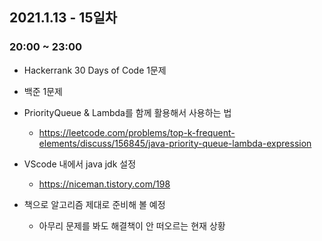 ## 2021.1.13 - 15일차 

### 20:00 ~ 23:00

- Hackerrank 30 Days of Code 1문제 

- 백준 1문제 

- PriorityQueue & Lambda를 함께 활용해서 사용하는 법 

    - https://leetcode.com/problems/top-k-frequent-elements/discuss/156845/java-priority-queue-lambda-expression

- VScode 내에서 java jdk 설정 

    - https://niceman.tistory.com/198

- 책으로 알고리즘 제대로 준비해 볼 예정 
    - 아무리 문제를 봐도 해결책이 안 떠오르는 현재 상황 